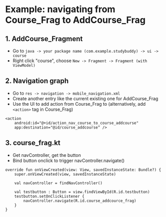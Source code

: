 # Example: navigating from Course_Frag to AddCourse_Frag
## 1. AddCourse_Fragment
- Go to `java -> your package name (com.example.studybuddy) -> ui -> course`
- Right click "course", choose `New -> Fragment -> Fragment (with ViewModel)`

## 2. Navigation graph
- Go to `res -> navigation -> mobile_navigation.xml`
- Create another entry like the current existing one for AddCourse_Frag
- Use the UI to add action from Course_Frag to 
(alternatively, add `<action>` tag in Course_Frag)
```
<action
    android:id="@+id/action_nav_course_to_course_addcourse"
    app:destination="@id/course_addcourse" />
```

## 3. course_frag.kt
- Get navController, get the button
- Bind button onclick to trigger navController.navigate()
```
override fun onViewCreated(view: View, savedInstanceState: Bundle?) {
    super.onViewCreated(view, savedInstanceState)

    val navController = findNavController()

    val testbutton : Button = view.findViewById(R.id.testbutton)
    testbutton.setOnClickListener {
        navController.navigate(R.id.course_addcource_frag)
    }
}
```
